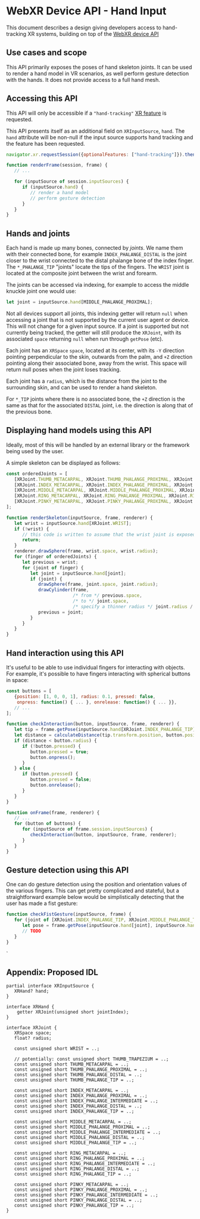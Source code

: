 # WebXR Device API - Hand Input

This document describes a design giving developers access to hand-tracking XR systems, building on top of the [WebXR device API](https://immersive-web.github.io/webxr/)

## Use cases and scope

This API primarily exposes the poses of hand skeleton joints. It can be used to render a hand model in VR scenarios, as well perform gesture detection with the hands. It does not provide access to a full hand mesh.

## Accessing this API

This API will only be accessible if a `"hand-tracking"` [XR feature](https://immersive-web.github.io/webxr/#feature-dependencies) is requested.

This API presents itself as an additional field on `XRInputSource`, `hand`. The `hand` attribute will be non-null if the input source supports hand tracking and the feature has been requested.

```js
navigator.xr.requestSession({optionalFeatures: ["hand-tracking"]}).then(...);

function renderFrame(session, frame) {
   // ...

   for (inputSource of session.inputSources) {
      if (inputSource.hand) {
         // render a hand model
         // perform gesture detection
      }
   }
}


```

## Hands and joints

Each hand is made up many bones, connected by _joints_. We name them with their connected bone, for example `INDEX_PHALANGE_DISTAL` is the joint closer to the wrist connected to the distal phalange bone of the index finger. The `*_PHALANGE_TIP` "joints" locate the tips of the fingers. The `WRIST` joint is located at the composite joint between the wrist and forearm.

The joints can be accessed via indexing, for example to access the middle knuckle joint one would use:

```js
let joint = inputSource.hand[MIDDLE_PHALANGE_PROXIMAL];
```

Not all devices support all joints, this indexing getter will return `null` when accessing a joint that is not supported by the current user agent or device. This will not change for a given input source. If a joint is supported but not currently being tracked, the getter will still produce the `XRJoint`, with its associated `space` returning `null` when run through `getPose` (etc).

Each joint has an `XRSpace` `space`, located at its center, with its `-Y` direction pointing perpendicular to the skin, outwards from the palm, and `+Z` direction pointing along their associated bone, away from the wrist. This space will return null poses when the joint loses tracking.

Each joint has a `radius`, which is the distance from the joint to the surrounding skin, and can be used to render a hand skeleton.

For `*_TIP` joints where there is no associated bone, the `+Z` direction is the same as that for the associated `DISTAL` joint, i.e. the direction is along that of the previous bone.

## Displaying hand models using this API

Ideally, most of this will be handled by an external library or the framework being used by the user.

A simple skeleton can be displayed as follows:

```js
const orderedJoints = [
   [XRJoint.THUMB_METACARPAL, XRJoint.THUMB_PHALANGE_PROXIMAL, XRJoint.THUMB_PHALANGE_DISTAL, XRJoint.THUMB_PHALANGE_TIP],
   [XRJoint.INDEX_METACARPAL, XRJoint.INDEX_PHALANGE_PROXIMAL, XRJoint.INDEX_PHALANGE_INTERMEDIATE, XRJoint.INDEX_PHALANGE_DISTAL, XRJoint.INDEX_PHALANGE_TIP]
   [XRJoint.MIDDLE_METACARPAL, XRJoint.MIDDLE_PHALANGE_PROXIMAL, XRJoint.MIDDLE_PHALANGE_INTERMEDIATE, XRJoint.MIDDLE_PHALANGE_DISTAL, XRJoint.MIDDLE_PHALANGE_TIP]
   [XRJoint.RING_METACARPAL, XRJoint.RING_PHALANGE_PROXIMAL, XRJoint.RING_PHALANGE_INTERMEDIATE, XRJoint.RING_PHALANGE_DISTAL, XRJoint.RING_PHALANGE_TIP]
   [XRJoint.PINKY_METACARPAL, XRJoint.PINKY_PHALANGE_PROXIMAL, XRJoint.PINKY_PHALANGE_INTERMEDIATE, XRJoint.PINKY_PHALANGE_DISTAL, XRJoint.PINKY_PHALANGE_TIP]
];

function renderSkeleton(inputSource, frame, renderer) {
   let wrist = inputSource.hand[XRJoint.WRIST];
   if (!wrist) {
      // this code is written to assume that the wrist joint is exposed
      return;
   }
   renderer.drawSphere(frame, wrist.space, wrist.radius);
   for (finger of orderedJoints) {
      let previous = wrist;
      for (joint of finger) {
         let joint = inputSource.hand[joint];
         if (joint) {
            drawSphere(frame, joint.space, joint.radius);
            drawCylinder(frame,
                         /* from */ previous.space,
                         /* to */ joint.space,
                         /* specify a thinner radius */ joint.radius / 3);
            previous = joint;
         }
      }
   }
}
```

## Hand interaction using this API

It's useful to be able to use individual fingers for interacting with objects. For example, it's possible to have fingers interacting with spherical buttons in space:

```js
const buttons = [
   {position: [1, 0, 0, 1], radius: 0.1, pressed: false,
    onpress: function() { ... }, onrelease: function() { ... }},
   // ...  
];

function checkInteraction(button, inputSource, frame, renderer) {
   let tip = frame.getPose(inputSource.hand[XRJoint.INDEX_PHALANGE_TIP], renderer.referenceSpace);
   let distance = calculateDistance(tip.transform.position, button.position);
   if (distance < button.radius) {
      if (!button.pressed) {
         button.pressed = true;
         button.onpress();
      }
   } else {
      if (button.pressed) {
         button.pressed = false;
         button.onrelease();
      }
   }
}

function onFrame(frame, renderer) {
   // ...
   for (button of buttons) {
      for (inputSource of frame.session.inputSources) {
         checkInteraction(button, inputSource, frame, renderer);
      }
   }
}

```

## Gesture detection using this API

One can do gesture detection using the position and orientation values of the various fingers. This can get pretty complicated and stateful, but a straightforward example below would be simplistically detecting that the user has made a fist gesture:

```js
function checkFistGesture(inputSource, frame) {
   for (joint of [XRJoint.INDEX_PHALANGE_TIP, XRJoint.MIDDLE_PHALANGE_TIP, XRJoint.RING_PHALANGE_TIP, XRJoint.PINKY_PHALANGE_TIP]) {
      let pose = frame.getPose(inputSource.hand[joint], inputSource.hand[XRJoint.MIDDLE_METACARPAL]);
      // TODO
   }
}
```
`
## Appendix: Proposed IDL

```webidl
partial interface XRInputSource {
   XRHand? hand;
}

interface XRHand {
    getter XRJoint(unsigned short jointIndex);
}

interface XRJoint {
   XRSpace space;
   float? radius;
   
   const unsigned short WRIST = ..;

   // potentially: const unsigned short THUMB_TRAPEZIUM = ..;
   const unsigned short THUMB_METACARPAL = ..;
   const unsigned short THUMB_PHALANGE_PROXIMAL = ..;
   const unsigned short THUMB_PHALANGE_DISTAL = ..;
   const unsigned short THUMB_PHALANGE_TIP = ..;

   const unsigned short INDEX_METACARPAL = ..;
   const unsigned short INDEX_PHALANGE_PROXIMAL = ..;
   const unsigned short INDEX_PHALANGE_INTERMEDIATE = ..;
   const unsigned short INDEX_PHALANGE_DISTAL = ..;
   const unsigned short INDEX_PHALANGE_TIP = ..;

   const unsigned short MIDDLE_METACARPAL = ..;
   const unsigned short MIDDLE_PHALANGE_PROXIMAL = ..;
   const unsigned short MIDDLE_PHALANGE_INTERMEDIATE = ..;
   const unsigned short MIDDLE_PHALANGE_DISTAL = ..;
   const unsigned short MIDDLE_PHALANGE_TIP = ..;

   const unsigned short RING_METACARPAL = ..;
   const unsigned short RING_PHALANGE_PROXIMAL = ..;
   const unsigned short RING_PHALANGE_INTERMEDIATE = ..;
   const unsigned short RING_PHALANGE_DISTAL = ..;
   const unsigned short RING_PHALANGE_TIP = ..;

   const unsigned short PINKY_METACARPAL = ..;
   const unsigned short PINKY_PHALANGE_PROXIMAL = ..;
   const unsigned short PINKY_PHALANGE_INTERMEDIATE = ..;
   const unsigned short PINKY_PHALANGE_DISTAL = ..;
   const unsigned short PINKY_PHALANGE_TIP = ..;
}
```